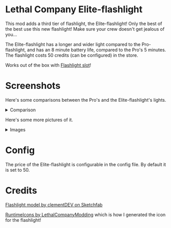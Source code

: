 # Lethal Company Elite-flashlight

This mod adds a third tier of flashlight, the Elite-flashlight! Only the best of the best use this new flashlight! Make sure your crew doesn't get jealous of you...

The Elite-flashlight has a longer and wider light compared to the Pro-flashlight, and has an 8 minute battery life, compared to the Pro's 5 minutes. The flashlight costs 50 credits (can be configured) in the store.

Works out of the box with [Flashlight slot](https://thunderstore.io/c/lethal-company/p/FlipMods/ReservedFlashlightSlot/)!

# Screenshots
Here's some comparisons between the Pro's and the Elite-flashlight's lights.
<details>
  <summary>Comparison</summary>

  ![20250124215308_1](https://github.com/user-attachments/assets/a480ce0a-0e7e-47f2-8803-340f2422235b)

  ![20250124215315_1](https://github.com/user-attachments/assets/bca352ec-37f1-44b1-a802-9a6894d2ac47)

  ![20250124031850_1](https://github.com/user-attachments/assets/2b75bcb9-a247-42f5-bb4c-8600257f084f)

  ![20250124031853_1](https://github.com/user-attachments/assets/6ac910d7-40bc-476a-b09a-c9af284492bf)
</details>

Here's some more pictures of it.
<details>
  <summary>Images</summary>

  ![20250124023218_1](https://github.com/user-attachments/assets/ddf85851-b4c7-4620-8298-b25035c5958e)

  ![20250124035620_1](https://github.com/user-attachments/assets/26674858-238c-4b19-8a6f-59da0da9c64a)

  ![20250124193356_1](https://github.com/user-attachments/assets/197a8c24-f034-4eac-857f-2c15c4325aea)

  ![20250124193359_1](https://github.com/user-attachments/assets/935c5092-4487-4cbe-81f0-0618cf603f3b)

  ![20250124193404_1](https://github.com/user-attachments/assets/3d9cf69b-9955-4e7d-adeb-9111c52923f1)
</details>

# Config
The price of the Elite-flashlight is configurable in the config file. By default it is set to 50.

# Credits
[Flashlight model by clementDEV on Sketchfab](https://sketchfab.com/3d-models/flashlight-0bd1df1cb4864d6799cde4b182c8396c)

[RuntimeIcons by LethalCompanyModding](https://thunderstore.io/c/lethal-company/p/LethalCompanyModding/RuntimeIcons/) which is how I generated the icon for the flashlight!


